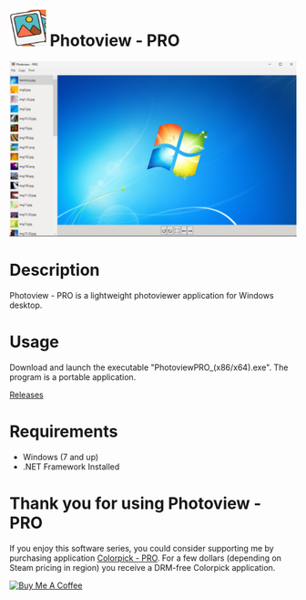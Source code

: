 # <img src="https://raw.githubusercontent.com/jetspiking/PhotoviewPRO/main/Press/Icon.png" width="64" height="64"> Photoview - PRO
<img src="https://raw.githubusercontent.com/jetspiking/PhotoviewPRO/main/Screenshots/Screenshot0.png">

# Description
Photoview - PRO is a lightweight photoviewer application for Windows desktop.

# Usage
Download and launch the executable "PhotoviewPRO_(x86/x64).exe". The program is a portable application.

[Releases](https://github.com/jetspiking/PhotoviewPRO/releases)

# Requirements
- Windows (7 and up)
- .NET Framework Installed

# Thank you for using Photoview - PRO
If you enjoy this software series, you could consider supporting me by purchasing application [Colorpick - PRO](https://store.steampowered.com/app/1388790/Colorpick__PRO). For a few dollars (depending on Steam pricing in region) you receive a DRM-free Colorpick application.

<a href="https://www.buymeacoffee.com/DustinHendriks" target="_blank"><img src="https://cdn.buymeacoffee.com/buttons/default-orange.png" alt="Buy Me A Coffee" height="41" width="174"></a>

